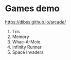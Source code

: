 # Games demo

https://dibss.github.io/arcade/

1. Tris
2. Memory
3. Whac-A-Mole
4. Infinity Runner
5. Space Invaders



